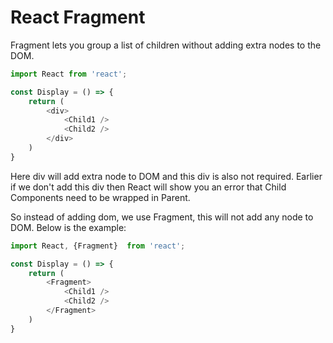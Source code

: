 # React Fragment

Fragment lets you group a list of children without adding extra nodes to the DOM.

```javascript
import React from 'react';

const Display = () => {
    return (
        <div>
            <Child1 />
            <Child2 />
        </div>
    )
}
```

Here div will add extra node to DOM and this div is also not required. Earlier if we don't add this div then React will show you an error that Child Components need to be wrapped in Parent.  

So instead of adding dom, we use Fragment, this will not add any node to DOM. Below is the example:

```javascript
import React, {Fragment}  from 'react';

const Display = () => {
    return (
        <Fragment>
            <Child1 />
            <Child2 />
        </Fragment>
    )
}
```

